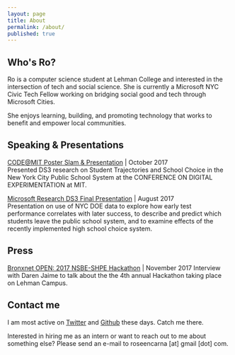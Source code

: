 ```yaml
---
layout: page
title: About
permalink: /about/
published: true
---
```


## Who's Ro?
Ro is a computer science student at Lehman College and interested in the intersection of tech and social science. She is currently a Microsoft NYC Civic Tech Fellow working on bridging social good and tech through Microsoft Cities. 

She enjoys learning, building, and promoting technology that works to benefit and empower local communities.


## Speaking & Presentations

<a href="http://ide.mit.edu/sites/default/files/agendas/CODE%202017%20Agenda.pdf">CODE@MIT Poster Slam & Presentation</a> | October 2017  
Presented DS3 research on Student Trajectories and School Choice in the New York City Public School System at the CONFERENCE ON DIGITAL
EXPERIMENTATION at MIT.

<a href="https://www.microsoft.com/en-us/research/video/data-science-summer-school-2017-student-trajectories-school-choice-nyc/">Microsoft Research DS3 Final Presentation</a> | August 2017  
Presentation on use of NYC DOE data to explore how early test performance correlates with later success, to describe and predict which students leave the public school system, and to examine effects of the recently implemented high school choice system.


## Press 

<a href="https://www.youtube.com/watch?v=ukshKr9bYkM&feature=youtu.be">Bronxnet OPEN: 2017 NSBE-SHPE Hackathon</a> | November 2017  Interview with Daren Jaime to talk about the the 4th annual Hackathon taking place on Lehman Campus. 


## Contact me

I am most active on [Twitter](https://twitter.com/rosemariesays "Rosemariesays Twitter") and [Github](https://github.com/seerocode "Rosemarie Github") these days. Catch me there.

Interested in hiring me as an intern or want to reach out to me about something else? Please send an e-mail to roseencarna [at] gmail [dot] com.
